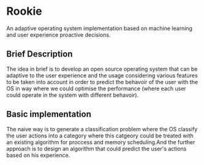 # Rookie
An adaptive operating system implementation based on machine learning and user experience proactive decisions.

## Brief Description

The idea in brief is to develop an open source operating system that can be adaptive to the user experience and the usage considering various features to be taken into account in order to predict the behavoir of the user with the OS in way where we could optimise the performance (where each user could operate in the system with different behavoir).

## Basic implementation

The naive way is to generate a classification problem where the OS classify the user actions into a category where this catgeory could be treated with an existing algorithm for proccess and memory scheduling.And the further approach is to design an algorithm that could predict the user's actions based on his experience.
